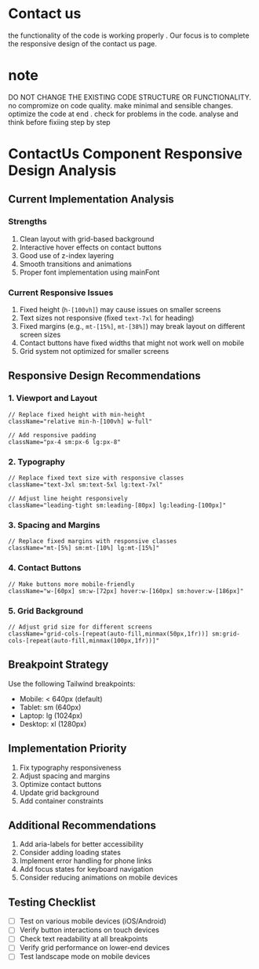 # Contact us 
the functionality of the code is working properly . Our focus is to complete the responsive design of the contact us page.

# note 
DO NOT CHANGE THE EXISTING CODE STRUCTURE OR FUNCTIONALITY.
no compromize on code quality.
make minimal and sensible changes.
optimize the code at end .
check for problems in the code.
analyse and think before fixiing step by step 

# ContactUs Component Responsive Design Analysis

## Current Implementation Analysis

### Strengths
1. Clean layout with grid-based background
2. Interactive hover effects on contact buttons
3. Good use of z-index layering
4. Smooth transitions and animations
5. Proper font implementation using mainFont

### Current Responsive Issues
1. Fixed height (`h-[100vh]`) may cause issues on smaller screens
2. Text sizes not responsive (fixed `text-7xl` for heading)
3. Fixed margins (e.g., `mt-[15%]`, `mt-[38%]`) may break layout on different screen sizes
4. Contact buttons have fixed widths that might not work well on mobile
5. Grid system not optimized for smaller screens

## Responsive Design Recommendations

### 1. Viewport and Layout
```tsx
// Replace fixed height with min-height
className="relative min-h-[100vh] w-full"

// Add responsive padding
className="px-4 sm:px-6 lg:px-8"
```

### 2. Typography
```tsx
// Replace fixed text size with responsive classes
className="text-3xl sm:text-5xl lg:text-7xl"

// Adjust line height responsively
className="leading-tight sm:leading-[80px] lg:leading-[100px]"
```

### 3. Spacing and Margins
```tsx
// Replace fixed margins with responsive classes
className="mt-[5%] sm:mt-[10%] lg:mt-[15%]"
```

### 4. Contact Buttons
```tsx
// Make buttons more mobile-friendly
className="w-[60px] sm:w-[72px] hover:w-[160px] sm:hover:w-[186px]"
```

### 5. Grid Background
```tsx
// Adjust grid size for different screens
className="grid-cols-[repeat(auto-fill,minmax(50px,1fr))] sm:grid-cols-[repeat(auto-fill,minmax(100px,1fr))]"
```

## Breakpoint Strategy

Use the following Tailwind breakpoints:
- Mobile: < 640px (default)
- Tablet: sm (640px)
- Laptop: lg (1024px)
- Desktop: xl (1280px)

## Implementation Priority

1. Fix typography responsiveness
2. Adjust spacing and margins
3. Optimize contact buttons
4. Update grid background
5. Add container constraints

## Additional Recommendations

1. Add aria-labels for better accessibility
2. Consider adding loading states
3. Implement error handling for phone links
4. Add focus states for keyboard navigation
5. Consider reducing animations on mobile devices

## Testing Checklist

- [ ] Test on various mobile devices (iOS/Android)
- [ ] Verify button interactions on touch devices
- [ ] Check text readability at all breakpoints
- [ ] Verify grid performance on lower-end devices
- [ ] Test landscape mode on mobile devices